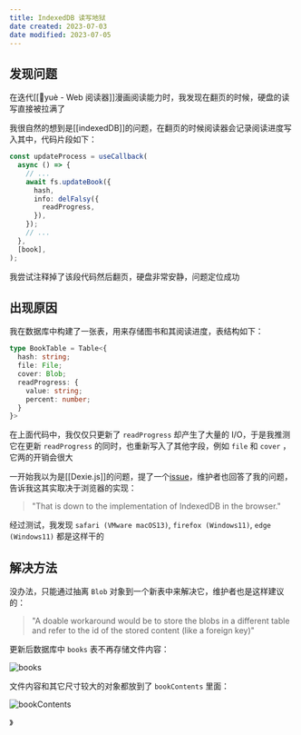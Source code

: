 ```yaml
---
title: IndexedDB 读写地狱
date created: 2023-07-03
date modified: 2023-07-05
---
```


## 发现问题

在迭代[[🤖yuè - Web 阅读器]]漫画阅读能力时，我发现在翻页的时候，硬盘的读写直接被拉满了

我很自然的想到是[[indexedDB]]的问题，在翻页的时候阅读器会记录阅读进度写入其中，代码片段如下：

```typescript
const updateProcess = useCallback(
  async () => {
    // ...
    await fs.updateBook({
      hash,
      info: delFalsy({
        readProgress,
      }),
    });
    // ...
  },
  [book],
);
```

我尝试注释掉了该段代码然后翻页，硬盘非常安静，问题定位成功

## 出现原因

我在数据库中构建了一张表，用来存储图书和其阅读进度，表结构如下：

```typescript
type BookTable = Table<{
  hash: string;
  file: File;
  cover: Blob;
  readProgress: {
    value: string;
    percent: number;
  }
}>
```

在上面代码中，我仅仅只更新了 `readProgress` 却产生了大量的 I/O，于是我推测它在更新 `readProgress` 的同时，也重新写入了其他字段，例如 `file` 和 `cover` ，它两的开销会很大

一开始我以为是[[Dexie.js]]的问题，提了一个[issue](https://github.com/dexie/Dexie.js/issues/1758)，维护者也回答了我的问题，告诉我这其实取决于浏览器的实现：

> "That is down to the implementation of IndexedDB in the browser."

经过测试，我发现 `safari (VMware macOS13)`, `firefox (Windows11)`, `edge (Windows11)` 都是这样干的

## 解决方法

没办法，只能通过抽离 `Blob` 对象到一个新表中来解决它，维护者也是这样建议的：

> "A doable workaround would be to store the blobs in a different table and refer to the id of the stored content (like a foreign key)"

更新后数据库中 `books` 表不再存储文件内容：

![books](https://vercel-proxy.norah1to.com/proxy/raw.githubusercontent.com/NoraH1to/cdn/master/img/20230705140543.png)

文件内容和其它尺寸较大的对象都放到了 `bookContents` 里面：

![bookContents](https://vercel-proxy.norah1to.com/proxy/raw.githubusercontent.com/NoraH1to/cdn/master/img/20230705140824.png)

》